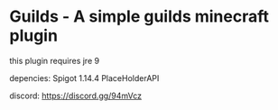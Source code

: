 # Guilds - A simple guilds minecraft plugin
this plugin requires jre 9

depencies: 
    Spigot 1.14.4
    PlaceHolderAPI

discord: https://discord.gg/94mVcz
